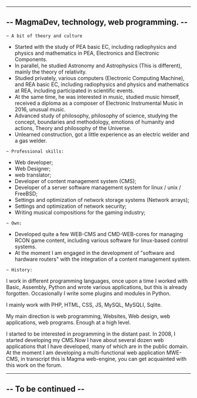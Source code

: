 
---------------------------------------------
--  MagmaDev, technology, web programming. --
---------------------------------------------


~~~~~~~~~~~~~~~~~~~~
~ A bit of theory and culture
~~~~~~~~~~~~~~~~~~~~
* Started with the study of PEA basic EC, including radiophysics and physics and mathematics in PEA, Electronics and Electronic Components.
* In parallel, he studied Astronomy and Astrophysics (This is different), mainly the theory of relativity.
* Studied privately, various computers (Electronic Computing Machine), and REA basic EC, including radiophysics and physics and mathematics at REA, including participated in scientific events.
* At the same time, he was interested in music, studied music himself, received a diploma as a composer of Electronic Instrumental Music in 2016, unusual music.
* Advanced study of philosophy, philosophy of science, studying the concept, boundaries and methodology, emotions of humanity and actions, Theory and philosophy of the Universe.
* Unlearned construction, got a little experience as an electric welder and a gas welder.

~~~~~~~~~~~~~~~~~~~~
~ Professional skills:
~~~~~~~~~~~~~~~~~~~~
- Web developer;
- Web Designer;
- web translator;
- Developer of content management system (CMS);
- Developer of a server software management system for linux / unix / FreeBSD;
- Settings and optimization of network storage systems (Network arrays);
- Settings and optimization of network security;
- Writing musical compositions for the gaming industry;

~~~~~~~~~~~~~~~~~~~~
~ Own:
~~~~~~~~~~~~~~~~~~~~
- Developed quite a few WEB-CMS and CMD-WEB-cores for managing RCON game content,
including various software for linux-based control systems.
- At the moment I am engaged in the development of "software and hardware routers"
with the integration of a content management system.

~~~~~~~~~~~~~~~~~~~~
~ History:
~~~~~~~~~~~~~~~~~~~~
I work in different programming languages, once upon a time I worked with 
Basic, Assembly, Python and wrote various applications, but this is already forgotten.
Occasionally I write some plugins and modules in Python.

I mainly work with PHP, HTML, CSS, JS, MySQL, MySQLI, Sqlite.

My main direction is web programming, Websites, Web design, web applications, web programs.
Enough at a high level.

I started to be interested in programming in the distant past.
In 2008, I started developing my CMS.Now I have about several dozen 
web applications that I have developed, many of which are in the public domain. 
At the moment I am developing a multi-functional web application MWE-CMS, 
in transcript this is Magma web-engine, you can get acquainted with this work on the forum.

---------------------------------------------
--             To be continued             --
---------------------------------------------
